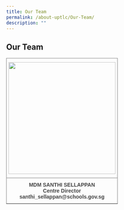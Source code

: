```yaml
---
title: Our Team
permalink: /about-uptlc/Our-Team/
description: ""
---
```

## Our Team

<style type="text/css">
.tg  {border-collapse:collapse;border-spacing:0;}
.tg td{border-color:black;border-style:solid;border-width:1px;font-family:Arial, sans-serif;font-size:14px;
  overflow:hidden;padding:10px 5px;word-break:normal;}
.tg th{border-color:black;border-style:solid;border-width:1px;font-family:Arial, sans-serif;font-size:14px;
  font-weight:normal;overflow:hidden;padding:10px 5px;word-break:normal;}
.tg .tg-c3ow{border-color:inherit;text-align:center;vertical-align:top}
.tg .tg-1y4x{border-color:inherit;color:#444;font-weight:bold;text-align:center;vertical-align:top}
</style>
<table class="tg">
<thead>
  <tr>
    <th class="tg-c3ow"><img src="https://uptlc.moe.edu.sg/wp-content/uploads/2021/11/png-transparent-black-and-white-material-white-frame-angle-white-golden-frame.png-22-287x300.jpg" width="287" height="300"></th>
  </tr>
</thead>
<tbody>
  <tr>
    <td class="tg-1y4x">MDM SANTHI SELLAPPAN <br>Centre Director<br><span style="color:#444">santhi_sellappan@schools.gov.sg</span></td>
  </tr>
</tbody>
</table>